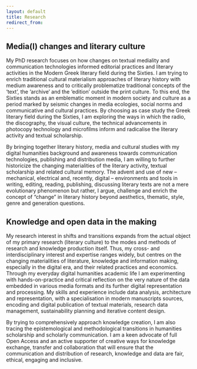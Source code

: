 ```yaml
---
layout: default
title: Research
redirect_from: 
---
```


## Media(l) changes and literary culture

My PhD research focuses on how changes on textual mediality and communication technologies informed editorial practices and literary activities in the Modern Greek literary field during the Sixties. I am trying to enrich traditional cultural materialism approaches of literary history with medium awareness and to critically problematize traditional concepts of the ‘text’, the ‘archive’ and the ‘edition’ outside the print culture. To this end, the Sixties stands as an emblematic moment in modern society and culture as a period marked by seismic changes in media ecologies, social norms and communicative and cultural practices. By choosing as case study the Greek literary field during the Sixties, I am exploring the ways in which the radio, the discography, the visual culture, the technical advancements in photocopy technology and microfilms inform and radicalise the literary activity and textual scholarship.

By bringing together literary history, media and cultural studies with my digital humanities background and awareness towards communication technologies, publishing and distribution media, I am willing to further historicize the changing materialities of the literary activity, textual scholarship and related cultural memory. The advent and use of new – mechanical, electrical and, recently, digital – environments and tools in writing, editing, reading, publishing, discussing literary texts are not a mere evolutionary phenomenon but rather, I argue, challenge and enrich the concept of “change” in literary history beyond aesthetics, thematic, style, genre and generation questions.


## Knowledge and open data in the making

My research interest in shifts and transitions expands from the actual object of my primary research (literary culture) to the modes and methods of research and knowledge production itself. Thus, my cross- and interdisciplinary interest and expertise ranges widely, but centres on the changing materialities of literature, knowledge and information making, especially in the digital era, and their related practices and economics. Through my everyday digital humanities academic life I am experimenting with hands-on-practice and critical reflection on the very nature of the data embedded in various media formats and its further digital representation and processing. My skills and experience include data analysis, architecture and representation, with a specialisation in modern manuscripts sources, encoding and digital publication of textual materials, research data management, sustainability planning and iterative content design.

By trying to comprehensively approach knowledge creation, I am also tracing the epistemological and methodological transitions in humanities scholarship and scholarly communication. I am a keen advocate of full Open Access and an active supporter of creative ways for knowledge exchange, transfer and collaboration that will ensure that the communication and distribution of research, knowledge and data are fair, ethical, engaging and inclusive.
